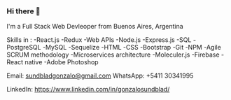 ### Hi there 👋

I'm a Full Stack Web Devleoper from Buenos Aires, Argentina

Skills in :
-React.js
-Redux
-Web APIs
-Node.js
-Express.js
-SQL
-PostgreSQL
-MySQL
-Sequelize
-HTML
-CSS
-Bootstrap
-Git
-NPM
-Agile SCRUM methodology
-Microservices architecture
-Moleculer.js
-Firebase
-React native
-Adobe Photoshop
 
Email: sundbladgonzalo@gmail.com
WhatsApp: +5411 30341995

LinkedIn: https://www.linkedin.com/in/gonzalosundblad/
